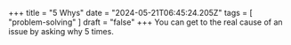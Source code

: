 +++ 
  title = "5 Whys"
  date = "2024-05-21T06:45:24.205Z"
  tags = [ "problem-solving" ]
  draft = "false"
+++
You can get to the real cause of an issue by asking why 5 times.
  

